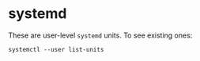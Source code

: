 # systemd

These are user-level `systemd` units. To see existing ones:

```shell
systemctl --user list-units
```

<!-- External references -->

[1]: https://github.com/tmux-plugins/tpm "tmp"
